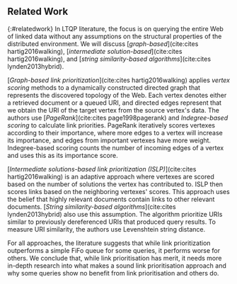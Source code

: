 ## Related Work
{:#relatedwork}
In LTQP literature, the focus is on querying the entire Web of linked data without any assumptions on the structural properties of the distributed environment. 
We will discuss [_graph-based_](cite:cites hartig2016walking), [_intermediate solution-based_](cite:cites hartig2016walking), and [_string similarity-based algorithms_](cite:cites lynden2013hybrid).

<!-- In [](cite:cites hartig2016walking), the authors introduce graph-based link prioritization. 
<span class="comment" data-author="RV">Avoid writing references in a way that impacts the text; i.e., you should be able to read the text aloud without having to say the numbers.</span> -->
[_Graph-based link prioritization_](cite:cites hartig2016walking) applies _vertex scoring_ methods to a dynamically constructed directed graph that represents the discovered topology of the Web. 
Each vertex denotes either a retrieved document or a queued URI, and directed edges represent that we obtain the URI of the target vertex from the source vertex's data. 
The authors use [_PageRank_](cite:cites page1998pagerank) and _Indegree-based scoring_ to calculate link priorities.
PageRank iteratively scores vertexes according to their importance, where more edges to a vertex will increase its importance, and edges from important vertexes have more weight. 
Indegree-based scoring counts the number of incoming edges of a vertex and uses this as its importance score.

[_Intermediate solutions-based link prioritization (ISLP)_](cite:cites hartig2016walking) is an adaptive approach where vertexes are scored based on the number of solutions the vertex has contributed to. 
ISLP then scores links based on the neighboring vertexes' scores.
This approach uses the belief that highly relevant documents contain links to other relevant documents. [_String similarity-based algorithms_](cite:cites lynden2013hybrid) also use this assumption. The algorithm prioritize URIs similar to previously dereferenced URIs that produced query results. To measure URI similarity, the authors use Levenshtein string distance.

For all approaches, the literature suggests that while link prioritization outperforms a simple FiFo queue for some queries, it performs worse for others.
We conclude that, while link prioritisation has merit, it needs more in-depth research into what makes a sound link prioritisation approach and why some queries show no benefit from link prioritisation and others do.
